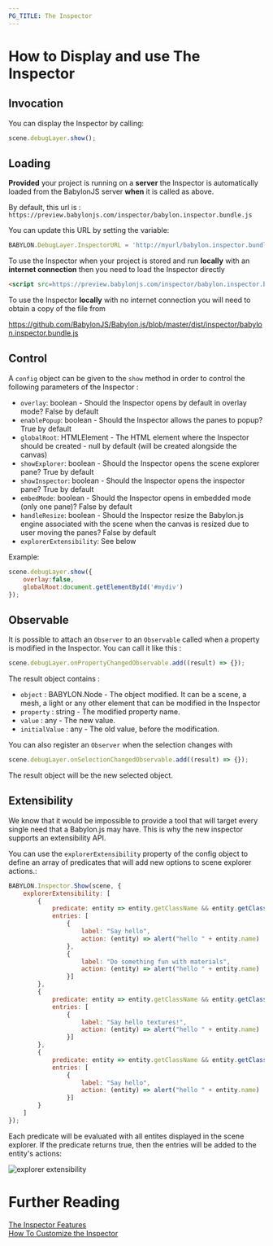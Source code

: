 ```yaml
---
PG_TITLE: The Inspector
---
```


# How to Display and use The Inspector

## Invocation

You can display the Inspector by calling:

```javascript
scene.debugLayer.show();
```

## Loading

**Provided** your project is running on a **server** the Inspector is automatically loaded from the BabylonJS server **when** it is called as above. 

By default, this url is : `https://preview.babylonjs.com/inspector/babylon.inspector.bundle.js`

You can update this URL by setting the variable:

```javascript
BABYLON.DebugLayer.InspectorURL = 'http://myurl/babylon.inspector.bundle.js';
```

To use the Inspector when your project is stored and run **locally** with an **internet connection** then you need to load the Inspector directly

```html
<script src=https://preview.babylonjs.com/inspector/babylon.inspector.bundle.js></script>
```

To use the Inspector **locally** with no internet connection you will need to obtain a copy of the file from

https://github.com/BabylonJS/Babylon.js/blob/master/dist/inspector/babylon.inspector.bundle.js


## Control

A `config` object can be given to the `show` method in order to control the following parameters of the Inspector : 
* `overlay`: boolean - Should the Inspector opens by default in overlay mode? False by default
* `enablePopup`: boolean - Should the Inspector allows the panes to popup? True by default
* `globalRoot`: HTMLElement - The HTML element where the Inspector should be created - null by default (will be created alongside the canvas)
* `showExplorer`: boolean - Should the Inspector opens the scene explorer pane? True by default
* `showInspector`: boolean - Should the Inspector opens the inspector pane? True by default
* `embedMode`: boolean - Should the Inspector opens in embedded mode (only one pane)? False by default
* `handleResize`: boolean - Should the Inspector resize the Babylon.js engine associated with the scene when the canvas is resized due to user moving the panes? False by default
* `explorerExtensibility`: See below

Example:
```javascript
scene.debugLayer.show({
    overlay:false, 
    globalRoot:document.getElementById('#mydiv')
});
```

## Observable

It is possible to attach an `Observer` to an `Observable` called when a property is modified in the Inspector.
You can call it like this :
```javascript
scene.debugLayer.onPropertyChangedObservable.add((result) => {});
```

The result object contains :
* `object` : BABYLON.Node - The object modified. It can be a scene, a mesh, a light or any other element that can be modified in the Inspector
* `property` : string - The modified property name.
* `value` : any - The new value.
* `initialValue` : any - The old value, before the modification.

You can also register an `Observer` when the selection changes with
```javascript
scene.debugLayer.onSelectionChangedObservable.add((result) => {});
```

The result object will be the new selected object.

## Extensibility

We know that it would be impossible to provide a tool that will target every single need that a Babylon.js may have. This is why the new inspector supports an extensibility API.

You can use the `explorerExtensibility` property of the config object to define an array of predicates that will add new options to scene explorer actions.:

```javascript
BABYLON.Inspector.Show(scene, {
    explorerExtensibility: [
        {
            predicate: entity => entity.getClassName && entity.getClassName().indexOf("Material") !== -1,
            entries: [
                {
                    label: "Say hello",
                    action: (entity) => alert("hello " + entity.name)
                },
                {
                    label: "Do something fun with materials",
                    action: (entity) => alert("hello " + entity.name)
                }]
        },
        {
            predicate: entity => entity.getClassName && entity.getClassName().indexOf("Texture") !== -1,
            entries: [
                {
                    label: "Say hello textures!",
                    action: (entity) => alert("hello " + entity.name)
                }]
        },
        {
            predicate: entity => entity.getClassName && entity.getClassName().indexOf("Mesh") !== -1,
            entries: [
                {
                    label: "Say hello",
                    action: (entity) => alert("hello " + entity.name)
                }]
        }
    ]
});
```

Each predicate will be evaluated with all entites displayed in the scene explorer. If the predicate returns true, then the entries will be added to the entity's actions:

![explorer extensibility](/img/features/debuglayer/exploreraddons.png)

# Further Reading

[The Inspector Features](/features/playground_debuglayer)  
[How To Customize the Inspector](/How_To/customize_debug_layer)  
